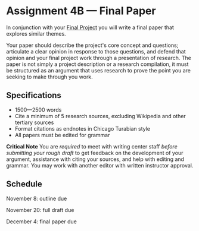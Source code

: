 # Assignment 4B — Final Paper

In conjunction with your [Final Project](../assignment_final) you will write a final paper that explores similar themes.

Your paper should describe the project's core concept and questions; articulate a clear opinion in response to those questions, and defend that opinion and your final project work through a presentation of research. The paper is not simply a project description or a research compilation, it must be structured as an argument that uses research to prove the point you are seeking to make through you work.

## Specifications
- 1500—2500 words
- Cite a minimum of 5 research sources, excluding Wikipedia and other tertiary sources
- Format citations as endnotes in Chicago Turabian style
- All papers must be edited for grammar

**Critical Note** You are *required* to meet with writing center staff *before submitting your rough draft* to get feedback on the development of your argument, assistance with citing your sources, and help with editing and grammar. You may work with another editor with written instructor approval.

## Schedule

November 8: outline due

November 20: full draft due

December 4: final paper due
